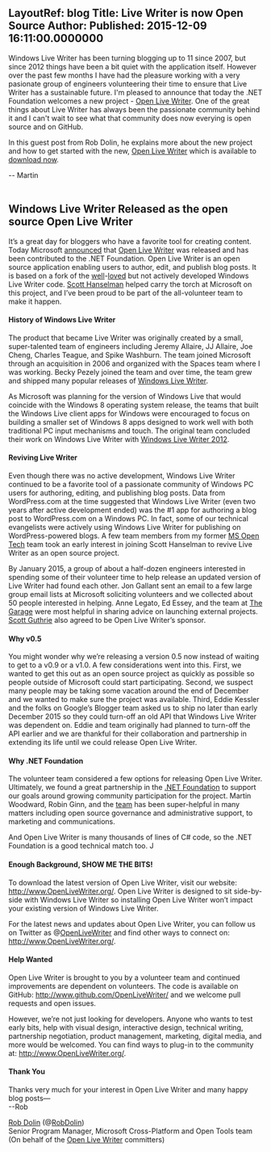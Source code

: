 LayoutRef: blog
Title: Live Writer is now Open Source
Author: 
Published: 2015-12-09 16:11:00.0000000
---
<p>Windows Live Writer has been turning blogging up to 11 since 2007, but since 2012 things have been a bit quiet with the application itself. However over the past&nbsp;few months I have had the pleasure working with a very pasionate group of engineers volunteering their time to ensure that Live Writer has a sustainable future. I'm pleased to announce that today the .NET Foundation welcomes a new project - <a href="http://openlivewriter.org">Open Live Writer</a>. One of the great things about Live Writer has always been the passionate community behind it and I can't wait to see what that community does now everying is open source and on GitHub.</p>

<p>In this guest post from Rob Dolin, he explains more about the new project and how to get started with the new, <a href="http://openlivewriter.org">Open Live Writer</a>&nbsp;which is available to <a href="http://openlivewriter.org">download now</a>.</p>

<p>-- Martin<br /><br /></p>

<h2>Windows Live Writer Released as the open source Open Live Writer</h2>

<p>It&rsquo;s a great day for bloggers who have a favorite tool for creating content. Today Microsoft <a href="http://www.hanselman.com/blog/">announced</a> that <a href="http://www.OpenLiveWriter.org/">Open Live Writer</a> was released and has been contributed to the .NET Foundation. Open Live Writer is an open source application enabling users to author, edit, and publish blog posts. It is based on a fork of the <a href="https://twitter.com/shanselman/status/477214574765043714">well</a>-<a href="http://www.petitionbuzz.com/petitions/dontkillwlw">loved</a> but not actively developed Windows Live Writer code. <a href="http://www.hanselman.com/">Scott Hanselman</a> helped carry the torch at Microsoft on this project, and I&rsquo;ve been proud to be part of the all-volunteer team to make it happen.</p>

<h4>History of Windows Live Writer</h4>

<p>The product that became Live Writer was originally created by a small, super-talented team of engineers including Jeremy Allaire, JJ Allaire, Joe Cheng, Charles Teague, and Spike Washburn. The team joined Microsoft through an acquisition in 2006 and organized with the Spaces team where I was working. Becky Pezely joined the team and over time, the team grew and shipped many popular releases of <a href="https://en.wikipedia.org/wiki/Windows_Live_Writer">Windows Live Writer</a>.</p>

<p>As Microsoft was planning for the version of Windows Live that would coincide with the Windows 8 operating system release, the teams that built the Windows Live client apps for Windows were encouraged to focus on building a smaller set of Windows 8 apps designed to work well with both traditional PC input mechanisms and touch. The original team concluded their work on Windows Live Writer with <a href="http://www.hanselman.com/blog/DownloadWindowsLiveWriter2012.aspx">Windows Live Writer 2012</a>.</p>

<h4>Reviving Live Writer</h4>

<p>Even though there was no active development, Windows Live Writer continued to be a favorite tool of a passionate community of Windows PC users for authoring, editing, and publishing blog posts. Data from WordPress.com at the time suggested that Windows Live Writer (even two years after active development ended) was the #1 app for authoring a blog post to WordPress.com on a Windows PC. In fact, some of our technical evangelists were actively using Windows Live Writer for publishing on WordPress-powered blogs. A few team members from my former <a href="https://www.MSOpenTech.com/">MS Open Tech</a> team took an early interest in joining Scott Hanselman to revive Live Writer as an open source project.</p>

<p>By January 2015, a group of about a half-dozen engineers interested in spending some of their volunteer time to help release an updated version of Live Writer had found each other. Jon Gallant sent an email to a few large group email lists at Microsoft soliciting volunteers and we collected about 50 people interested in helping. Anne Legato, Ed Essey, and the team at <a href="http://www.microsoft.com/en-us/garage/">The Garage</a> were most helpful in sharing advice on launching external projects. <a href="http://weblogs.asp.net/scottgu">Scott Guthrie</a> also agreed to be Open Live Writer&rsquo;s sponsor.</p>

<h4>Why v0.5</h4>

<p>You might wonder why we&rsquo;re releasing a version 0.5 now instead of waiting to get to a v0.9 or a v1.0. A few considerations went into this. First, we wanted to get this out as an open source project as quickly as possible so people outside of Microsoft could start participating. Second, we suspect many people may be taking some vacation around the end of December and we wanted to make sure the project was available. Third, Eddie Kessler and the folks on Google&rsquo;s Blogger team asked us to ship no later than early December 2015 so they could turn-off an old API that Windows Live Writer was dependent on. Eddie and team originally had planned to turn-off the API earlier and we are thankful for their collaboration and partnership in extending its life until we could release Open Live Writer.</p>

<h4>Why .NET Foundation</h4>

<p>The volunteer team considered a few options for releasing Open Live Writer. Ultimately, we found a great partnership in the <a href="/">.NET Foundation</a> to support our goals around growing community participation for the project. Martin Woodward, Robin Ginn, and the <a href="http://www.dotnetfoundation.org/team">team</a> has been super-helpful in many matters including open source governance and administrative support, to marketing and communications.</p>

<p>And Open Live Writer is many thousands of lines of C# code, so the .NET Foundation is a good technical match too. J</p>

<h4>Enough Background, SHOW ME THE BITS!</h4>

<p>To download the latest version of Open Live Writer, visit our website: <a href="http://www.OpenLiveWriter.org/">http://www.OpenLiveWriter.org/</a>. Open Live Writer is designed to sit side-by-side with Windows Live Writer so installing Open Live Writer won&rsquo;t impact your existing version of Windows Live Writer.</p>

<p>For the latest news and updates about Open Live Writer, you can follow us on Twitter as @<a href="https://twitter.com/OpenLiveWriter">OpenLiveWriter</a> and find other ways to connect on: <a href="http://www.openlivewriter.org/">http://www.OpenLiveWriter.org/</a>.</p>

<h4>Help Wanted</h4>

<p>Open Live Writer is brought to you by a volunteer team and continued improvements are dependent on volunteers. The code is available on GitHub: <a href="http://www.github.com/OpenLiveWriter/">http://www.github.com/OpenLiveWriter/</a> and we welcome pull requests and open issues.</p>

<p>However, we&rsquo;re not just looking for developers. Anyone who wants to test early bits, help with visual design, interactive design, technical writing, partnership negotiation, product management, marketing, digital media, and more would be welcomed. You can find ways to plug-in to the community at: <a href="http://www.OpenLiveWriter.org/">http://www.OpenLiveWriter.org/</a>.</p>

<h4>Thank You</h4>

<p>Thanks very much for your interest in Open Live Writer and many happy blog posts&mdash; <br />--Rob</p>

<p><a href="http://blog.robdolin.com/">Rob Dolin</a> (@<a href="https://twitter.com/RobDolin">RobDolin</a>) <br />Senior Program Manager, Microsoft Cross-Platform and Open Tools team <br />(On behalf of the <a href="http://www.OpenLiveWriter.org/">Open Live Writer</a> committers)</p>

<p></p>

